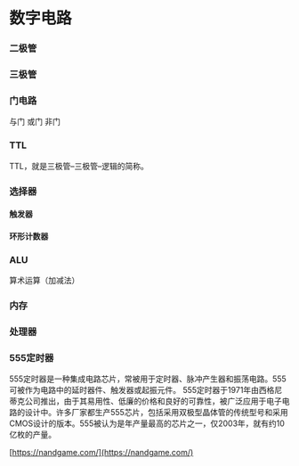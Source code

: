 # 数字电路

### 二极管

### 三极管 

### 门电路

与门
或门
非门
### TTL

TTL，就是三极管–三极管–逻辑的简称。
### 选择器
#### 触发器
#### 环形计数器

### ALU
算术运算（加减法）

### 内存


### 处理器


### 555定时器
555定时器是一种集成电路芯片，常被用于定时器、脉冲产生器和振荡电路。555可被作为电路中的延时器件、触发器或起振元件。
555定时器于1971年由西格尼蒂克公司推出，由于其易用性、低廉的价格和良好的可靠性，被广泛应用于电子电路的设计中。许多厂家都生产555芯片，包括采用双极型晶体管的传统型号和采用CMOS设计的版本。555被认为是年产量最高的芯片之一，仅2003年，就有约10亿枚的产量。

[https://nandgame.com/](https://nandgame.com/)

